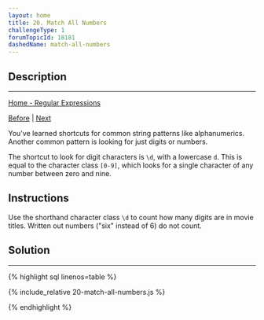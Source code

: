 ```yaml
---
layout: home
title: 20. Match All Numbers
challengeType: 1
forumTopicId: 18181
dashedName: match-all-numbers
---
```


<div class="row">
<div class="columnStmt" markdown="1">

## Description
------

[Home - Regular Expressions](./README.md)

[Before](./19-match-everything-but-letters-and-numbers.md)  | [Next](./21-match-all-non-numbers.md) 

You've learned shortcuts for common string patterns like alphanumerics. Another common pattern is looking for just digits or numbers.

The shortcut to look for digit characters is `\d`, with a lowercase `d`. This is equal to the character class `[0-9]`, which looks for a single character of any number between zero and nine.

## Instructions 

Use the shorthand character class `\d` to count how many digits are in movie titles. Written out numbers ("six" instead of 6) do not count.

</div>
<div class="columnSol" markdown="1">

## Solution
------

{% highlight sql linenos=table %}

{% include_relative 20-match-all-numbers.js %}

{% endhighlight %}

</div>
</div>